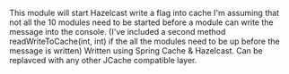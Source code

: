 This module will start Hazelcast write a flag into cache
I'm assuming that not all the 10 modules need to be started before a module can write the message into the console.
(I've included a second method readWriteToCache(int, int) if the all the modules need to be up before the message is written)
Written using Spring Cache & Hazelcast. Can be replavced with any other JCache compatible layer.
